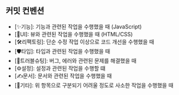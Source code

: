 ## 커밋 컨벤션

- [✨기능]: 기능과 관련된 작업을 수행했을 때 (JavaScript)
- [🎨UI]: 뷰와 관련된 작업을 수행했을 때 (HTML/CSS)
- [🛠️리팩토링]: 단순 수정 작업 이상으로 코드 개선을 수행했을 때
- [🛡️타입]: 타입과 관련된 작업을 수행했을 때
- [🔫트러블슈팅]: 버그, 에러와 관련된 문제를 해결했을 때
- [⚙️설정]: 설정과 관련된 작업을 수행할 떄
- [✍️문서]: 문서와 관련된 작업을 수행했을 때
- [🎸기타]: 위 항목으로 구분되기 어려울 정도로 사소한 작업을 수행했을 때
